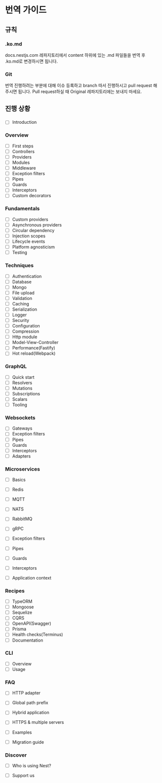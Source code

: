 # 번역 가이드

## 규칙
### .ko.md
   docs.nestjs.com 레파지토리에서 content 하위에 있는 .md 파일들을 번역 후 .ko.md로 변경하시면 됩니다.
  
### Git
  번역 진행하려는 부분에 대해 이슈 등록하고 branch 따서 진행하시고 pull request 해주시면 됩니다.
  Pull request하실 때 Original 레파지토리에는 보내지 마세요.

## 진행 상황

### 

- [ ]  Introduction

### Overview

- [ ]  First steps
- [ ]  Controllers
- [ ]  Providers
- [ ]  Modules
- [ ]  Middleware
- [ ]  Exception filters
- [ ]  Pipes
- [ ]  Guards
- [ ]  Interceptors
- [ ]  Custom decorators

### Fundamentals

- [ ]  Custom providers
- [ ]  Asynchronous providers
- [ ]  Circular dependency
- [ ]  Injection scopes
- [ ]  Lifecycle events
- [ ]  Platform agnosticism
- [ ]  Testing

### Techniques

- [ ]  Authentication
- [ ]  Database
- [ ]  Mongo
- [ ]  File upload
- [ ]  Validation
- [ ]  Caching
- [ ]  Serialization
- [ ]  Logger
- [ ]  Security
- [ ]  Configuration
- [ ]  Compression
- [ ]  Http module
- [ ]  Model-View-Controller
- [ ]  Performance(Fastify)
- [ ]  Hot reload(Webpack)

### GraphQL

- [ ]  Quick start
- [ ]  Resolvers
- [ ]  Mutations
- [ ]  Subscriptions
- [ ]  Scalars
- [ ]  Tooling

### Websockets

- [ ]  Gateways
- [ ]  Exception filters
- [ ]  Pipes
- [ ]  Guards
- [ ]  Interceptors
- [ ]  Adapters

### Microservices

- [ ]  Basics
- [ ]  Redis
- [ ]  MQTT
- [ ]  NATS
- [ ]  RabbitMQ
- [ ]  gRPC
- [ ]  Exception filters
- [ ]  Pipes
- [ ]  Guards
- [ ]  Interceptors

- [ ]  Application context

### Recipes

- [ ]  TypeORM
- [ ]  Mongoose
- [ ]  Sequelize
- [ ]  CQRS
- [ ]  OpenAPI(Swagger)
- [ ]  Prisma
- [ ]  Health checks(Terminus)
- [ ]  Documentation

### CLI

- [ ]  Overview
- [ ]  Usage

### FAQ

- [ ]  HTTP adapter
- [ ]  Global path prefix
- [ ]  Hybrid application
- [ ]  HTTPS & multiple servers
- [ ]  Examples

- [ ]  Migration guide

### Discover

- [ ]  Who is using Nest?

- [ ]  Support us
